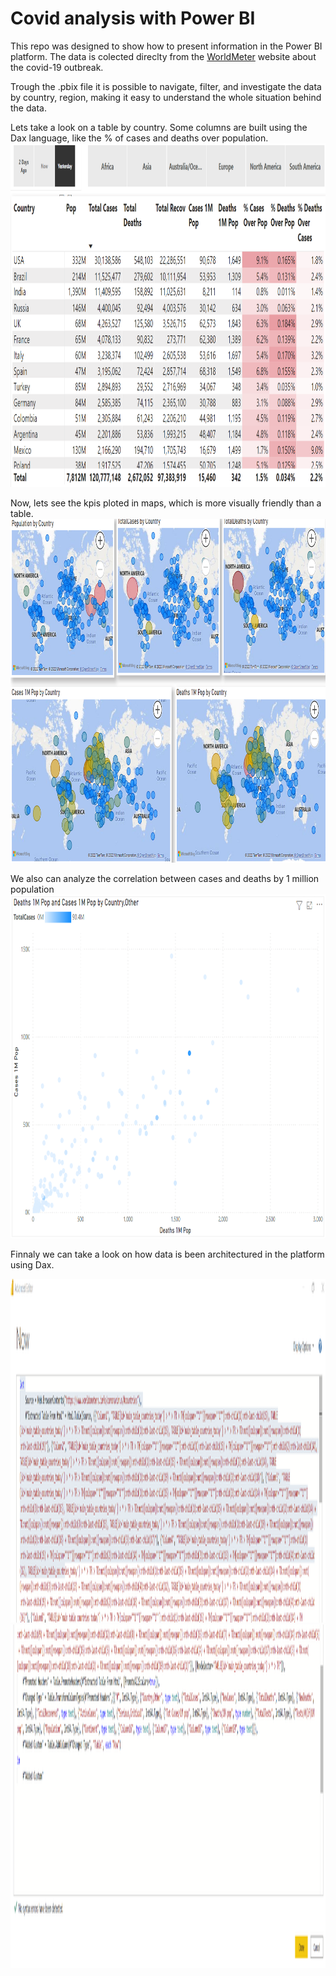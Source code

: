 # Covid analysis with Power BI 
This repo was designed to show how to present information in the Power BI platform.
The data is colected direclty from the <a href="https://www.worldometers.info/coronavirus/"> WorldMeter</a> website about the covid-19 outbreak.

Trough the .pbix file it is possible to navigate, filter, and investigate the data by country, region, making it easy to understand the whole situation behind the data.

Lets take a look on a table by country. Some columns are built using the Dax language, like the % of cases and deaths over population.
<img src = "Country Table.png" alt = "Country Table" height = "550" width = "870"/>
      
Now, lets see the kpis ploted in maps, which is more visually friendly than a table.      
<img src = "map kpis.png" alt = "Map Kpis" height = "550" width = "870"/>
 
We also can analyze the correlation between cases and deaths by 1 million population
<img src = "correlation between dates and cases.png" alt = "Correlation" height = "550" width = "870"/>
      
Finnaly we can take a look on how data is been architectured in the platform using Dax.

<img src = "dax1.png" alt = "Dax1" height = "550" width = "870"/>

<img src = "dax2.png" alt = "Dax2" height = "550" width = "870"/>

      


